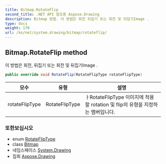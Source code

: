 ```yaml
---
title: Bitmap.RotateFlip
second_title: .NET API 참조용 Aspose.Drawing
description: Bitmap 방법. 이 방법은 회전 뒤집기 또는 회전 및 뒤집기Image .
type: docs
weight: 170
url: /ko/net/system.drawing/bitmap/rotateflip/
---
```

## Bitmap.RotateFlip method

이 방법은 회전, 뒤집기 또는 회전 및 뒤집기Image .

```csharp
public override void RotateFlip(RotateFlipType rotateFlipType)
```

| 모수 | 유형 | 설명 |
| --- | --- | --- |
| rotateFlipType | RotateFlipType | ㅏRotateFlipType 이미지에 적용할 rotation 및 flip의 유형을 지정하는 멤버입니다. |

### 또한보십시오

* enum [RotateFlipType](../../rotatefliptype/)
* class [Bitmap](../)
* 네임스페이스 [System.Drawing](../../bitmap/)
* 집회 [Aspose.Drawing](../../../)


